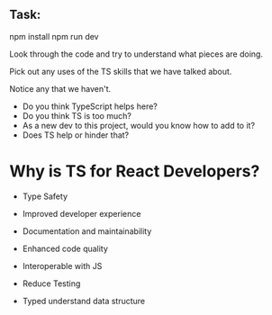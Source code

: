 ## Task:

npm install
npm run dev

Look through the code and try to understand what pieces are doing.

Pick out any uses of the TS skills that we have talked about.

Notice any that we haven't.

- Do you think TypeScript helps here?
- Do you think TS is too much?
- As a new dev to this project, would you know how to add to it?
- Does TS help or hinder that?

# Why is TS for React Developers?

- Type Safety
- Improved developer experience
- Documentation and maintainability
- Enhanced code quality
- Interoperable with JS

- Reduce Testing
- Typed understand data structure
